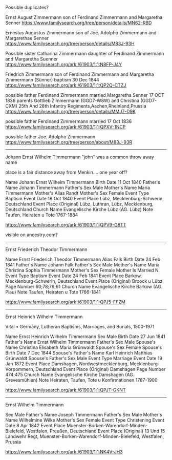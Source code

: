 
Possible duplicates?

Ernst August Zimmermann
son of Ferdinand Zimmermann and Margaretha Senner
https://www.familysearch.org/tree/person/details/MN62-RBD


Ernestus Augustus Zimmermann
son of Joe. Adolpho Zimmermann and Margarethae Senner
https://www.familysearch.org/tree/person/details/M83J-93H


Possible sister
Catharina Zimmermann
daughter of Ferdinand Zimmermann and Margaretha Suenner
https://www.familysearch.org/ark:/61903/1:1:N8FP-J4Y


Friedrich Zimmermann
son of Ferdinand Zimmermann and Margaretha Zimmermann (Sünner)
baptism 	30 Dec 1844
https://www.familysearch.org/ark:/61903/1:1:QP2Q-CTZJ


possible father
Ferdinand Zimmermann
married Margaretha Senner 17 OCT 1836
parents Gottlieb Zimmermann (GGD7-W8W) and Christina (GGD7-CXM)
25th And 28th Infantry Regiments,Aachen,Rheinland,Prussia
https://www.familysearch.org/tree/person/details/MMJ7-D9K

possible father
Ferdinand Zimmermann
married 17 Oct 1836
https://www.familysearch.org/ark:/61903/1:1:QPXV-1NCP

possible father
Joe. Adolpho Zimmermann
https://www.familysearch.org/tree/person/about/M83J-93R




----

Johann Ernst Wilhelm Timmermann
"john" was a common throw away name

place is a fair distance away from Menkin.... one year off?

Name	Johann Ernst Wilhelm Timmermann
Birth Date	11 Oct 1840
Father's Name	Johann Timmermann
Father's Sex	Male
Mother's Name	Maria Timmermann
Mother's Alias	Randt
Mother's Sex	Female
Event Type	Baptism
Event Date	18 Oct 1840
Event Place	Lübz, Mecklenburg-Schwerin, Deutschland
Event Place (Original)	Lübz, Luthran, Lübz, Mecklenburg, Deutschland
Church Name	Evangelische Kirche Lübz (AG. Lübz)
Note	Taufen, Heiraten u Tote 1767-1884

https://www.familysearch.org/ark:/61903/1:1:QPV9-G8TT

visible on ancestry.com?


---


Ernst Friederich Theodor Timmermann

Name	Ernst Friederich Theodor Timmermann
Alias	Falk
Birth Date	24 Feb 1841
Father's Name	Johann Falk
Father's Sex	Male
Mother's Name	Maria Christina Sophia Timmermann
Mother's Sex	Female
Mother Is Married	N
Event Type	Baptism
Event Date	24 Feb 1841
Event Place	Barkow, Mecklenburg-Schwerin, Deutschland
Event Place (Original)	Broock u Lübz
Page Number	60;78;79;61
Church Name	Evangelische Kirche Barkow (AG. Plau)
Note	Taufen, Heiraten u Tote 1766-1841

https://www.familysearch.org/ark:/61903/1:1:QPJ5-FFZM


------

Ernst Heinrich Wilhelm Timmermann

Vital • Germany, Lutheran Baptisms, Marriages, and Burials, 1500-1971


Name	Ernst Heinrich Wilhelm Timmermann
Sex	Male
Birth Date	27 Jun 1841
Father's Name	Ernst Wilhelm Timmermann
Father's Sex	Male
Spouse's Name	Christina Elisabeth Maria Grünwaldt
Spouse's Sex	Female
Spouse's Birth Date	7 Dec 1844
Spouse's Father's Name	Karl Heinrich Matthias Grünwaldt
Spouse's Father's Sex	Male
Event Type	Marriage
Event Date	19 Jan 1872
Event Place	Damshagen, Nordwestmecklenburg, Mecklenburg-Vorpommern, Deutschland
Event Place (Original)	Damshagen
Page Number	474;475
Church Name	Evangelische Kirche Damshagen (AG. Grevesmühlen)
Note	Heiraten, Taufen, Tote u Konfirmationen 1787-1900

https://www.familysearch.org/ark:/61903/1:1:QPJT-GKNT


----

Ernst Wilhelm Timmermann

Sex	Male
Father's Name	Joseph Timmermann
Father's Sex	Male
Mother's Name	Wilhelmine Wilke
Mother's Sex	Female
Event Type	Christening
Event Date	8 Apr 1842
Event Place	Muenster-Borken-Warendorf-Minden-Bielefeld, Westfalen, Preußen, Deutschland
Event Place (Original)	13 Und 15 Landwehr Regt, Muenster-Borken-Warendorf-Minden-Bielefeld, Westfalen, Prussia

https://www.familysearch.org/ark:/61903/1:1:NK4V-JH3
